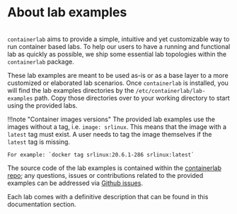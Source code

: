 # About lab examples
<center><div class="mxgraph" style="max-width:100%;border:1px solid transparent;" data-mxgraph="{&quot;page&quot;:4,&quot;zoom&quot;:1.5,&quot;highlight&quot;:&quot;#0000ff&quot;,&quot;nav&quot;:true,&quot;check-visible-state&quot;:true,&quot;resize&quot;:true,&quot;url&quot;:&quot;https://raw.githubusercontent.com/srl-wim/containerlab-diagrams/main/containerlab.drawio&quot;}"></div></center>
<script type="text/javascript" src="https://cdn.jsdelivr.net/gh/hellt/drawio-js@main/embed2.js?&fetch=https%3A%2F%2Fraw.githubusercontent.com%2Fsrl-wim%2Fcontainerlab-diagrams%2Fmain%2Fcontainerlab.drawio" async></script>

`containerlab` aims to provide a simple, intuitive and yet customizable way to run container based labs. To help our users to have a running and functional lab as quickly as possible, we ship some essential lab topologies within the `containerlab` package.

These lab examples are meant to be used as-is or as a base layer to a more customized or elaborated lab scenarios. Once `containerlab` is installed, you will find the lab examples directories by the `/etc/containerlab/lab-examples` path.  Copy those directories over to your working directory to start using the provided labs.

!!!note "Container images versions"
    The provided lab examples use the images without a tag, i.e. `image: srlinux`. This means that the image with a `latest` tag must exist. A user needs to tag the image themselves if the `latest` tag is missing.

    For example: `docker tag srlinux:20.6.1-286 srlinux:latest`

The source code of the lab examples is contained within the [containerlab repo](https://github.com/srl-wim/container-lab/tree/master/lab-examples); any questions, issues or contributions related to the provided examples can be addressed via [Github issues](https://github.com/srl-wim/container-lab/issues).

Each lab comes with a definitive description that can be found in this documentation section.